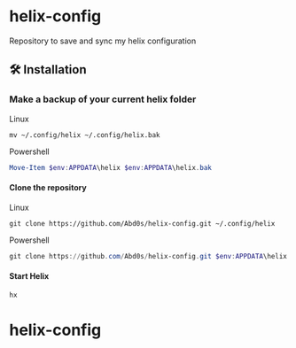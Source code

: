 # helix-config
Repository to save and sync my helix configuration


## 🛠️ Installation

### Make a backup of your current helix folder

Linux
```shell
mv ~/.config/helix ~/.config/helix.bak 
```

Powershell
```Powershell
Move-Item $env:APPDATA\helix $env:APPDATA\helix.bak
```

#### Clone the repository

Linux
```shell
git clone https://github.com/Abd0s/helix-config.git ~/.config/helix
```

Powershell
```Powershell
git clone https://github.com/Abd0s/helix-config.git $env:APPDATA\helix
```

#### Start Helix
```shell
hx
```
# helix-config
